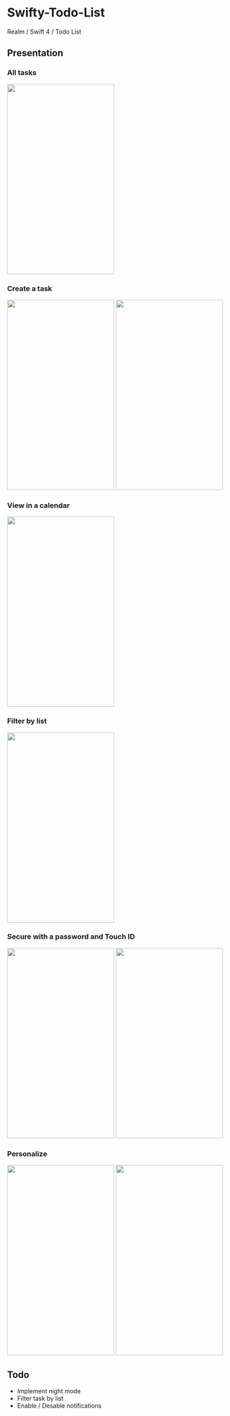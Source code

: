 # Swifty-Todo-List
Realm / Swift 4 / Todo List

## Presentation

### All tasks

<img src="https://github.com/RidazFluent/Swifty-Todo-List/blob/master/Screenshots/IMG_1058.PNG" width="250" height="444">

### Create a task

<img src="https://github.com/RidazFluent/Swifty-Todo-List/blob/master/Screenshots/IMG_1056.PNG" width="250" height="444">

<img src="https://github.com/RidazFluent/Swifty-Todo-List/blob/master/Screenshots/IMG_1057.PNG" width="250" height="444">

### View in a calendar

<img src="https://github.com/RidazFluent/Swifty-Todo-List/blob/master/Screenshots/IMG_1059.PNG" width="250" height="444">

### Filter by list

<img src="https://github.com/RidazFluent/Swifty-Todo-List/blob/master/Screenshots/IMG_1053.PNG" width="250" height="444">

### Secure with a password and Touch ID

<img src="https://github.com/RidazFluent/Swifty-Todo-List/blob/master/Screenshots/IMG_1052.PNG" width="250" height="444">

<img src="https://github.com/RidazFluent/Swifty-Todo-List/blob/master/Screenshots/IMG_1062.PNG" width="250" height="444">

### Personalize

<img src="https://github.com/RidazFluent/Swifty-Todo-List/blob/master/Screenshots/IMG_1060.PNG" width="250" height="444">

<img src="https://github.com/RidazFluent/Swifty-Todo-List/blob/master/Screenshots/IMG_1054.PNG" width="250" height="444">

## Todo 

* Implement night mode
* Filter task by list
* Enable / Desable notifications
